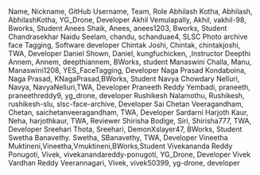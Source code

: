 Name, Nickname, GitHub Username, Team, Role
Abhilash Kotha, Abhilash, AbhilashKotha, YG_Drone, Developer
Akhil Vemulapally, Akhil, vakhil-98, Bworks, Student
Anees Shaik, Anees, anees1203, Bworks, Student
Chandrasekhar Naidu Seelam, chandu, schanduae4, SLSC Photo archive face Tagging, Software developer
Chintak Joshi, Chintak, chintakjoshi, TWA, Developer
Daniel Shown, Daniel, kungfuchicken, ,Instructor
Deepthi Annem, Annem, deepthiannem, BWorks, student
Manaswini Challa, Manu, Manaswini1208, YES_FaceTagging, Developer
Naga Prasad Kondaboina, Naga Prasad, KNagaPrasad,BWorks, Student
Navya Chowdary Nelluri, Navya, NavyaNelluri,TWA, Developer
Praneeth Reddy Yembadi, praneeth, praneethreddy9, yg_drone, developer
Rushikesh Nalamothu, Rushikesh, rushikesh-slu, slsc-face-archive, Developer
Sai Chetan Veeragandham, Chetan, saichetanveeragandham, TWA, Developer
Sardarni Harjoth Kaur, Neha, harjothkaur, TWA, Reviewer
Shirisha Bodige, Siri, Shirisha777, TWA, Developer
Sreehari Thota, Sreehari, DemonXslayer47, BWorks, Student
Swetha Banavethy. Swetha, SBanavethy, TWA, Developer
Vineetha Muktineni,Vineetha,Vmuktineni,BWorks,Student
Vivekananda Reddy Ponugoti, Vivek, vivekanandareddy-ponugoti, YG_Drone, Developer
Vivek Vardhan Reddy Veerannagari, Vivek, vivek50399, yg-drone, developer
